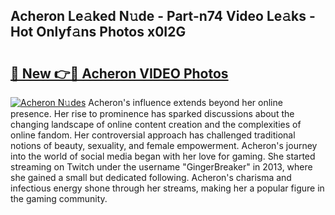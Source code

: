 ## Acheron Le𝚊ked N𝚞de - Part-n74 Video Le𝚊ks - Hot Onlyf𝚊ns Photos x0I2G

# <h2><a href="http://ab14096.deff.icu/?id=Acheron">🔗 New 👉🔴 Acheron VIDEO Photos</a></h2>

[![Acheron N𝚞des](https://i.imgur.com/rIISA9y.gif)](http://ab14096.deff.icu/?id=Acheron)
Acheron's influence extends beyond her online presence. Her rise to prominence has sparked discussions about the changing landscape of online content creation and the complexities of online fandom. Her controversial approach has challenged traditional notions of beauty, sexuality, and female empowerment. Acheron's journey into the world of social media began with her love for gaming. She started streaming on Twitch under the username "GingerBreaker" in 2013, where she gained a small but dedicated following. Acheron's charisma and infectious energy shone through her streams, making her a popular figure in the gaming community.
